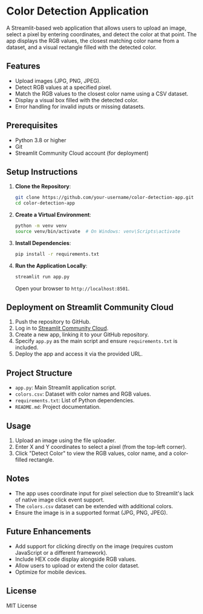 # Color Detection Application

A Streamlit-based web application that allows users to upload an image, select a pixel by entering coordinates, and detect the color at that point. The app displays the RGB values, the closest matching color name from a dataset, and a visual rectangle filled with the detected color.

## Features
- Upload images (JPG, PNG, JPEG).
- Detect RGB values at a specified pixel.
- Match the RGB values to the closest color name using a CSV dataset.
- Display a visual box filled with the detected color.
- Error handling for invalid inputs or missing datasets.

## Prerequisites
- Python 3.8 or higher
- Git
- Streamlit Community Cloud account (for deployment)

## Setup Instructions
1. **Clone the Repository**:
   ```bash
   git clone https://github.com/your-username/color-detection-app.git
   cd color-detection-app
   ```

2. **Create a Virtual Environment**:
   ```bash
   python -m venv venv
   source venv/bin/activate  # On Windows: venv\Scripts\activate
   ```

3. **Install Dependencies**:
   ```bash
   pip install -r requirements.txt
   ```

4. **Run the Application Locally**:
   ```bash
   streamlit run app.py
   ```
   Open your browser to `http://localhost:8501`.

## Deployment on Streamlit Community Cloud
1. Push the repository to GitHub.
2. Log in to [Streamlit Community Cloud](https://share.streamlit.io/).
3. Create a new app, linking it to your GitHub repository.
4. Specify `app.py` as the main script and ensure `requirements.txt` is included.
5. Deploy the app and access it via the provided URL.

## Project Structure
- `app.py`: Main Streamlit application script.
- `colors.csv`: Dataset with color names and RGB values.
- `requirements.txt`: List of Python dependencies.
- `README.md`: Project documentation.

## Usage
1. Upload an image using the file uploader.
2. Enter X and Y coordinates to select a pixel (from the top-left corner).
3. Click "Detect Color" to view the RGB values, color name, and a color-filled rectangle.

## Notes
- The app uses coordinate input for pixel selection due to Streamlit's lack of native image click event support.
- The `colors.csv` dataset can be extended with additional colors.
- Ensure the image is in a supported format (JPG, PNG, JPEG).

## Future Enhancements
- Add support for clicking directly on the image (requires custom JavaScript or a different framework).
- Include HEX code display alongside RGB values.
- Allow users to upload or extend the color dataset.
- Optimize for mobile devices.

## License
MIT License
